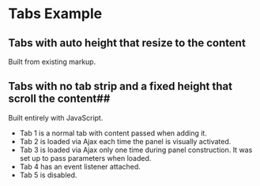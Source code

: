 # Tabs Example #

## Tabs with auto height that resize to the content ##

Built from existing markup.

## Tabs with no tab strip and a fixed height that scroll the content##

Built entirely with JavaScript.

- Tab 1 is a normal tab with content passed when adding it.
- Tab 2 is loaded via Ajax each time the panel is visually activated.
- Tab 3 is loaded via Ajax only one time during panel construction. It was set up to pass parameters when loaded.
- Tab 4 has an event listener attached.
- Tab 5 is disabled.
